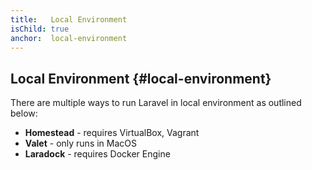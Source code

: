 ```yaml
---
title:   Local Environment
isChild: true
anchor:  local-environment
---
```


## Local Environment {#local-environment}

There are multiple ways to run Laravel in local environment as outlined below:


* **Homestead** - requires VirtualBox, Vagrant
* **Valet** - only runs in MacOS
* **Laradock**  - requires Docker Engine

